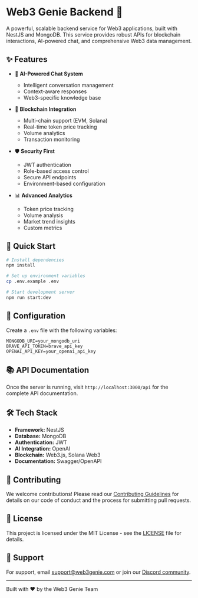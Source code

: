 # Web3 Genie Backend 🚀

A powerful, scalable backend service for Web3 applications, built with NestJS and MongoDB. This service provides robust APIs for blockchain interactions, AI-powered chat, and comprehensive Web3 data management.

## ✨ Features

- 🤖 **AI-Powered Chat System**
  - Intelligent conversation management
  - Context-aware responses
  - Web3-specific knowledge base

- 🔗 **Blockchain Integration**
  - Multi-chain support (EVM, Solana)
  - Real-time token price tracking
  - Volume analytics
  - Transaction monitoring

- 🛡️ **Security First**
  - JWT authentication
  - Role-based access control
  - Secure API endpoints
  - Environment-based configuration

- 📊 **Advanced Analytics**
  - Token price tracking
  - Volume analysis
  - Market trend insights
  - Custom metrics

## 🚀 Quick Start

```bash
# Install dependencies
npm install

# Set up environment variables
cp .env.example .env

# Start development server
npm run start:dev
```

## 🔧 Configuration

Create a `.env` file with the following variables:

```env
MONGODB_URI=your_mongodb_uri
BRAVE_API_TOKEN=brave_api_key
OPENAI_API_KEY=your_openai_api_key
```

## 📚 API Documentation

Once the server is running, visit `http://localhost:3000/api` for the complete API documentation.

## 🛠️ Tech Stack

- **Framework:** NestJS
- **Database:** MongoDB
- **Authentication:** JWT
- **AI Integration:** OpenAI
- **Blockchain:** Web3.js, Solana Web3
- **Documentation:** Swagger/OpenAPI

## 🤝 Contributing

We welcome contributions! Please read our [Contributing Guidelines](CONTRIBUTING.md) for details on our code of conduct and the process for submitting pull requests.

## 📄 License

This project is licensed under the MIT License - see the [LICENSE](LICENSE) file for details.

## 🌟 Support

For support, email support@web3genie.com or join our [Discord community](https://discord.gg/web3genie).

---

Built with ❤️ by the Web3 Genie Team

